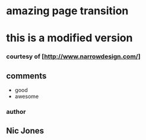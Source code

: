 # amazing page transition
# this is a modified version 
### courtesy of [http://www.narrowdesign.com/]


## comments


  - good
  - awesome

### author 
## Nic Jones




